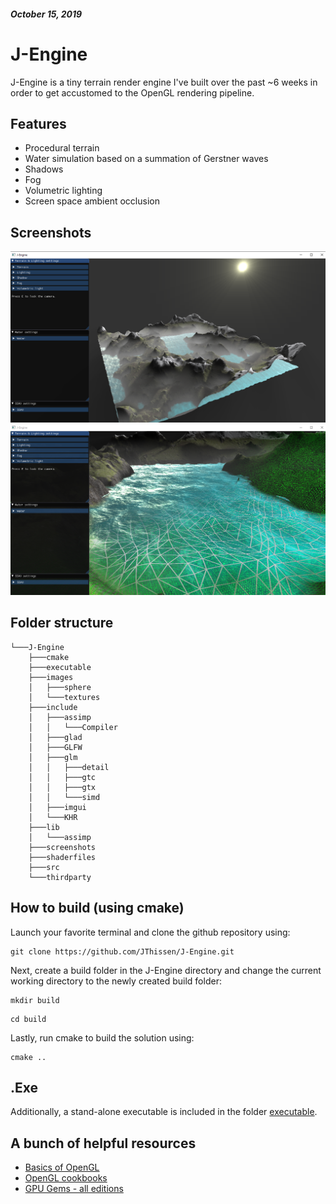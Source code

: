 ##### October 15, 2019

# J-Engine

J-Engine is a tiny terrain render engine I've built over the past ~6 weeks in order to get accustomed to the OpenGL rendering pipeline.

## Features

- Procedural terrain
- Water simulation based on a summation of Gerstner waves
- Shadows
- Fog
- Volumetric lighting
- Screen space ambient occlusion

## Screenshots

![](screenshots/J-Engine_screenshot1.png)
![](screenshots/J-Engine_screenshot2.png)

## Folder structure

```
└───J-Engine
    ├───cmake
	├───executable
	├───images
	│   ├───sphere
	│   └───textures
	├───include
	│   ├───assimp
	│   │   └───Compiler
	│   ├───glad
	│   ├───GLFW
	│   ├───glm
	│   │   ├───detail
	│   │   ├───gtc
	│   │   ├───gtx
	│   │   └───simd
	│   ├───imgui
	│   └───KHR
	├───lib
	│   └───assimp
	├───screenshots
	├───shaderfiles
	├───src
	└───thirdparty
```

## How to build (using cmake)

Launch your favorite terminal and clone the github repository using:

```
git clone https://github.com/JThissen/J-Engine.git
```

Next, create a build folder in the J-Engine directory and change the current working directory to the newly created build folder:

```
mkdir build
```

```
cd build
```

Lastly, run cmake to build the solution using:

```
cmake ..
```

## .Exe

Additionally, a stand-alone executable is included in the folder [executable](https://github.com/JThissen/J-Engine/tree/master/executable).

## A bunch of helpful resources

- [Basics of OpenGL](https://learnopengl.com/)
- [OpenGL cookbooks](https://www.google.com/search?q=opengl+cookbook&sxsrf=ACYBGNTCLk4F9Zb9sgre8FbZblqyFuXLLQ:1571147116903&source=lnms&sa=X&ved=0ahUKEwj10quOs57lAhUP-aQKHWWMCu4Q_AUIDSgA&biw=1517&bih=741&dpr=0.9)
- [GPU Gems - all editions](https://developer.nvidia.com/gpugems/GPUGems/gpugems_pref01.html)
